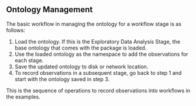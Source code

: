## Ontology Management

The basic workflow in managing the ontology for a workflow stage is as follows:
1. Load the ontology. If this is the Exploratory Data Analysis Stage, the base ontology that comes with the package is loaded.
2. Use the loaded ontology as the namespace to add the observations for each stage.
3. Save the updated ontology to disk or network location. 
4. To record observations in a subsequent stage, go back to step 1 and start with the ontology saved in step 3.

This is the sequence of operations to record observations into workflows in the examples. 